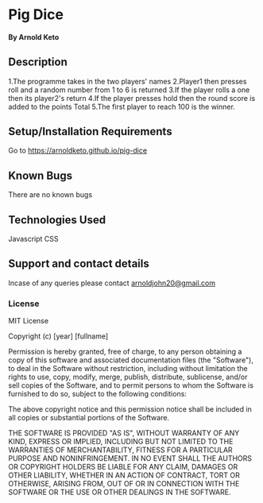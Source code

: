 # Pig Dice
#### By Arnold Keto
## Description
1.The programme takes in the two players' names
2.Player1 then presses roll and a random number from 1 to 6 is returned
3.If the player rolls a one then its player2's return
4.If the player presses hold then the round score is added to the points Total
5.The first player to reach 100 is the winner.
## Setup/Installation Requirements
Go to https://arnoldketo.github.io/pig-dice
## Known Bugs
There are no known bugs
## Technologies Used
Javascript
CSS
## Support and contact details
Incase of any queries please contact arnoldjohn20@gmail.com
### License
MIT License

Copyright (c) [year] [fullname]

Permission is hereby granted, free of charge, to any person obtaining a copy
of this software and associated documentation files (the "Software"), to deal
in the Software without restriction, including without limitation the rights
to use, copy, modify, merge, publish, distribute, sublicense, and/or sell
copies of the Software, and to permit persons to whom the Software is
furnished to do so, subject to the following conditions:

The above copyright notice and this permission notice shall be included in all
copies or substantial portions of the Software.

THE SOFTWARE IS PROVIDED "AS IS", WITHOUT WARRANTY OF ANY KIND, EXPRESS OR
IMPLIED, INCLUDING BUT NOT LIMITED TO THE WARRANTIES OF MERCHANTABILITY,
FITNESS FOR A PARTICULAR PURPOSE AND NONINFRINGEMENT. IN NO EVENT SHALL THE
AUTHORS OR COPYRIGHT HOLDERS BE LIABLE FOR ANY CLAIM, DAMAGES OR OTHER
LIABILITY, WHETHER IN AN ACTION OF CONTRACT, TORT OR OTHERWISE, ARISING FROM,
OUT OF OR IN CONNECTION WITH THE SOFTWARE OR THE USE OR OTHER DEALINGS IN THE
SOFTWARE.
